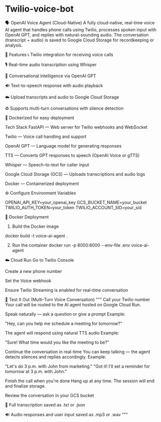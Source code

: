 # Twilio-voice-bot

🗣️ OpenAI Voice Agent (Cloud-Native)
A fully cloud-native, real-time voice AI agent that handles phone calls using Twilio, processes spoken input with OpenAI GPT, and replies with natural-sounding audio. The conversation (transcript + audio) is saved to Google Cloud Storage for recordkeeping or analysis.

🚀 Features
📞 Twilio integration for receiving voice calls

🎙️ Real-time audio transcription using Whisper

🧠 Conversational intelligence via OpenAI GPT

🔊 Text-to-speech response with audio playback

☁️ Upload transcripts and audio to Google Cloud Storage

♻️ Supports multi-turn conversations with silence detection

🐳 Dockerized for easy deployment


Tech Stack
FastAPI — Web server for Twilio webhooks and WebSocket

Twilio — Voice call handling and <Stream> support

OpenAI GPT — Language model for generating responses

TTS — Converts GPT responses to speech (OpenAI Voice or gTTS)

Whisper — Speech-to-text for caller input

Google Cloud Storage (GCS) — Uploads transcriptions and audio logs

Docker — Containerized deployment


⚙️ Configure Environment Variables

OPENAI_API_KEY=your_openai_key
GCS_BUCKET_NAME=your_bucket
TWILIO_AUTH_TOKEN=your_token
TWILIO_ACCOUNT_SID=your_sid

🐳 Docker Deployment
1. Build the Docker image

docker build -t voice-ai-agent .

2. Run the container
docker run -p 8000:8000 --env-file .env voice-ai-agent

☁️ Cloud Run 
Go to Twilio Console

Create a new phone number

Set the Voice webhook 

Ensure Twilio Streaming is enabled for real-time conversation



🧪 Test It Out (Multi-Turn Voice Conversation)
""" 
Call your Twilio number
Your call will be routed to the AI agent hosted on Google Cloud Run.

Speak naturally — ask a question or give a prompt
Example:

"Hey, can you help me schedule a meeting for tomorrow?"

The agent will respond using natural TTS audio
Example:

"Sure! What time would you like the meeting to be?"

Continue the conversation in real-time
You can keep talking — the agent detects silences and replies accordingly.
Example:

"Let's do 3 p.m. with John from marketing."
"Got it! I'll set a reminder for tomorrow at 3 p.m. with John."

Finish the call when you're done
Hang up at any time. The session will end and finalize storage.

Review the conversation in your GCS bucket

📜 Full transcription saved as .txt or .json

🔊 Audio responses and user input saved as .mp3 or .wav
"""




